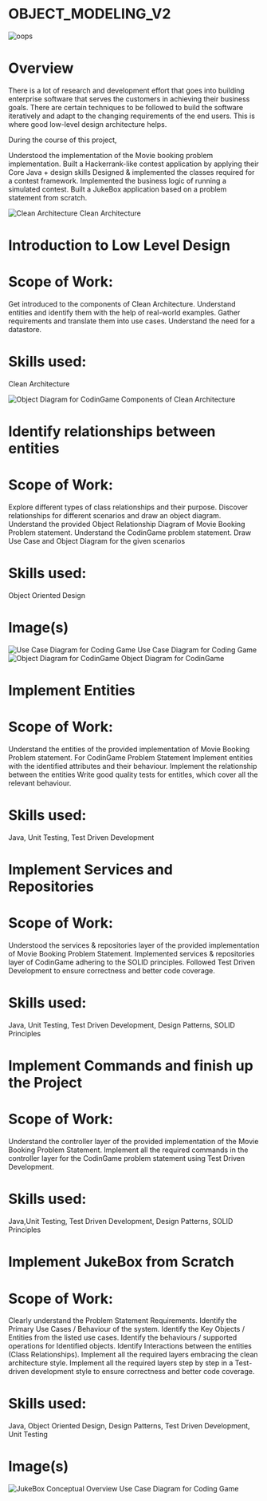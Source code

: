 # OBJECT_MODELING_V2
![oops](https://github.com/Biswajit-end-10/OBJECT_MODELING_V2/assets/145575757/5e221ae4-4486-44fe-8cfc-e358d4bd19bd)

# Overview
There is a lot of research and development effort that goes into building enterprise software that serves the customers in achieving their business goals. There are certain techniques to be followed to build the software iteratively and adapt to the changing requirements of the end users. This is where good low-level design architecture helps.

During the course of this project,

Understood the implementation of the Movie booking problem implementation.
Built a Hackerrank-like contest application by applying their Core Java + design skills
Designed & implemented the classes required for a contest framework.
Implemented the business logic of running a simulated contest.
Built a JukeBox application based on a problem statement from scratch.

![Clean Architecture](https://github.com/Biswajit-end-10/OBJECT_MODELING_V2/assets/145575757/01a43c47-2db2-476f-862b-5d8410355666)
                                                    Clean Architecture

# Introduction to Low Level Design
# Scope of Work:
Get introduced to the components of Clean Architecture.
Understand entities and identify them with the help of real-world examples.
Gather requirements and translate them into use cases.
Understand the need for a datastore.
# Skills used:
Clean Architecture

![Object Diagram for CodinGame](https://github.com/Biswajit-end-10/OBJECT_MODELING_V2/assets/145575757/72193152-51e0-41c8-a9a6-416b67d56109)
                                                           Components of Clean Architecture
# Identify relationships between entities
# Scope of Work:
Explore different types of class relationships and their purpose.
Discover relationships for different scenarios and draw an object diagram.
Understand the provided Object Relationship Diagram of Movie Booking Problem statement.
Understand the CodinGame problem statement. Draw Use Case and Object Diagram for the given scenarios
# Skills used:
Object Oriented Design
# Image(s)
![Use Case Diagram for Coding Game](https://github.com/Biswajit-end-10/OBJECT_MODELING_V2/assets/145575757/54dfa902-c042-4e78-a02c-60717c85960f)
                                                              Use Case Diagram for Coding Game
![Object Diagram for CodinGame](https://github.com/Biswajit-end-10/OBJECT_MODELING_V2/assets/145575757/42766d1e-d31e-4181-9093-b8f45a4b2b11)
                                                          Object Diagram for CodinGame
                     
# Implement Entities
# Scope of Work:
Understand the entities of the provided implementation of Movie Booking Problem statement.
For CodinGame Problem Statement
Implement entities with the identified attributes and their behaviour.
Implement the relationship between the entities
Write good quality tests for entitles, which cover all the relevant behaviour.
# Skills used:
Java, Unit Testing, Test Driven Development

# Implement Services and Repositories
# Scope of Work:
Understood the services & repositories layer of the provided implementation of Movie Booking Problem Statement.
Implemented services & repositories layer of CodinGame adhering to the SOLID principles.
Followed Test Driven Development to ensure correctness and better code coverage.
# Skills used:
Java, Unit Testing, Test Driven Development, Design Patterns, SOLID Principles

# Implement Commands and finish up the Project
# Scope of Work:
Understand the controller layer of the provided implementation of the Movie Booking Problem Statement.
Implement all the required commands in the controller layer for the CodinGame problem statement using Test Driven Development.
# Skills used:
Java,Unit Testing, Test Driven Development, Design Patterns, SOLID Principles

# Implement JukeBox from Scratch
# Scope of Work:
Clearly understand the Problem Statement Requirements.
Identify the Primary Use Cases / Behaviour of the system.
Identify the Key Objects / Entities from the listed use cases.
Identify the behaviours / supported operations for Identified objects.
Identify Interactions between the entities (Class Relationships).
Implement all the required layers embracing the clean architecture style.
Implement all the required layers step by step in a Test-driven development style to ensure correctness and better code coverage.
# Skills used:
Java, Object Oriented Design, Design Patterns, Test Driven Development, Unit Testing

# Image(s)
 ![JukeBox Conceptual Overview](https://github.com/Biswajit-end-10/OBJECT_MODELING_V2/assets/145575757/43428971-4d63-4469-bec5-5304b1b0146f)
Use Case Diagram for Coding Game


